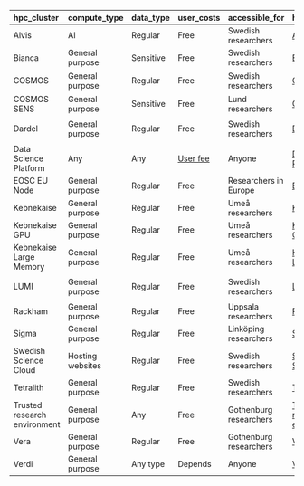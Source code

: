 

|hpc_cluster                  |compute_type     |data_type |user_costs |accessible_for         |hpc_cluster_md               |logo                      |
|:----------------------------|:----------------|:---------|:----------|:----------------------|:----------------------------|:-------------------------|
|Alvis                        |AI               |Regular   |Free       |Swedish researchers    |[Alvis](https://www.c3se.chalmers.se/about/Alvis/)|![C3SE](logo/c3se_logo_134_x_24.png) ![NAISS](logo/naiss_logo_148_x_24.png)|
|Bianca                       |General purpose  |Sensitive |Free       |Swedish researchers    |[Bianca](https://docs.uppmax.uu.se/cluster_guides/bianca/)|![NAISS](logo/naiss_logo_148_x_24.png) ![UPPMAX](logo/uppmax_logo_116_x_24.png)|
|COSMOS                       |General purpose  |Regular   |Free       |Swedish researchers    |[COSMOS](https://www.lunarc.lu.se/systems/cosmos/)|![LUNARC](logo/lunarc_logo_42_x_24.png) ![NAISS](logo/naiss_logo_148_x_24.png)|
|COSMOS SENS                  |General purpose  |Sensitive |Free       |Lund researchers       |[COSMOS SENS](https://www.lunarc.lu.se/systems/cosmos-sens/)|![LUNARC](logo/lunarc_logo_42_x_24.png)|
|Dardel                       |General purpose  |Regular   |Free       |Swedish researchers    |[Dardel](https://www.pdc.kth.se/hpc-services/computing-systems/dardel-hpc-system/dardel)|![NAISS](logo/naiss_logo_148_x_24.png) ![PDC](logo/pdc_logo_21_x_24.png)|
|Data Science Platform        |Any              |Any       |[User fee](https://datahub.aida.scilifelab.se/services/#prices)|Anyone                 |[Data Science Platform](https://datahub.aida.scilifelab.se/data-science-platform/)|![AIDA Data Hub](logo/aida_logo_24_x_24.png)|
|EOSC EU Node                 |General purpose  |Regular   |Free       |Researchers in Europe  |[EOSC EU Node](https://open-science-cloud.ec.europa.eu/)|![EOSC](logo/eosc_logo_77_x_24.png)|
|Kebnekaise                   |General purpose  |Regular   |Free       |Umeå researchers       |[Kebnekaise](https://www.hpc2n.umu.se/resources/hardware/kebnekaise)|![HPC2N](logo/hpc2n_logo_84_x_24.png)|
|Kebnekaise GPU               |General purpose  |Regular   |Free       |Umeå researchers       |[Kebnekaise GPU](https://www.hpc2n.umu.se/resources/hardware/kebnekaise)|![HPC2N](logo/hpc2n_logo_84_x_24.png)|
|Kebnekaise Large Memory      |General purpose  |Regular   |Free       |Umeå researchers       |[Kebnekaise Large Memory](https://www.hpc2n.umu.se/resources/hardware/kebnekaise)|![HPC2N](logo/hpc2n_logo_84_x_24.png)|
|LUMI                         |General purpose  |Regular   |Free       |Swedish researchers    |[LUMI](https://lumi-supercomputer.eu/)|![CSC](logo/csc_logo_31_x_24.png) ![NAISS](logo/naiss_logo_148_x_24.png)|
|Rackham                      |General purpose  |Regular   |Free       |Uppsala researchers    |[Rackham](https://docs.uppmax.uu.se/cluster_guides/rackham/)|![NAISS](logo/naiss_logo_148_x_24.png) ![UPPMAX](logo/uppmax_logo_116_x_24.png)|
|Sigma                        |General purpose  |Regular   |Free       |Linköping researchers  |[Sigma](https://www.nsc.liu.se/systems/sigma/)|![NSC](logo/nsc_logo_66_x_24.png)|
|Swedish Science Cloud        |Hosting websites |Regular   |Free       |Swedish researchers    |[Swedish Science Cloud](https://cloud.snic.se/)|![NAISS](logo/naiss_logo_148_x_24.png)|
|Tetralith                    |General purpose  |Regular   |Free       |Swedish researchers    |[Tetralith](https://www.nsc.liu.se/systems/tetralith/)|![NAISS](logo/naiss_logo_148_x_24.png) ![NSC](logo/nsc_logo_66_x_24.png)|
|Trusted research environment |General purpose  |Any       |Free       |Gothenburg researchers |[Trusted research environment](https://tre.gu.se/)|![University of Gothenburg](logo/university_of_gothenburg_logo_24_x_24.png)|
|Vera                         |General purpose  |Regular   |Free       |Gothenburg researchers |[Vera](https://www.c3se.chalmers.se/about/Vera/)|![C3SE](logo/c3se_logo_134_x_24.png)|
|Verdi                        |General purpose  |Any type  |Depends    |Anyone                 |[Verdi](https://datahub.aida.scilifelab.se/data-science-platform/hardware/#verdi)|![AIDA Data Hub](logo/aida_logo_24_x_24.png)|
